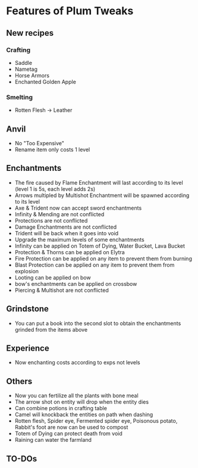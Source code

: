 # Features of Plum Tweaks
## New recipes
### Crafting
- Saddle
- Nametag
- Horse Armors
- Enchanted Golden Apple
### Smelting
- Rotten Flesh -> Leather
## Anvil
- No "Too Expensive"
- Rename item only costs 1 level
## Enchantments
- The fire caused by Flame Enchantment will last according to its level (level 1 is 5s, each level adds 2s)
- Arrows multipled by Multishot Enchantment will be spawned according to its level
- Axe & Trident now can accept sword enchantments
- Infinity & Mending are not conflicted
- Protections are not conflicted
- Damage Enchantments are not conflicted
- Trident will be back when it goes into void
- Upgrade the maximum levels of some enchantments
- Infinity can be applied on Totem of Dying, Water Bucket, Lava Bucket
- Protection & Thorns can be applied on Elytra
- Fire Protection can be applied on any item to prevent them from burning
- Blast Protection can be applied on any item to prevent them from explosion
- Looting can be applied on bow
- bow's enchantments can be applied on crossbow
- Piercing & Multishot are not conflicted
## Grindstone
- You can put a book into the second slot to obtain the enchantments grinded from the items above
## Experience
- Now enchanting costs according to exps not levels
## Others
- Now you can fertilize all the plants with bone meal
- The arrow shot on entity will drop when the entity dies
- Can combine potions in crafting table
- Camel will knockback the entities on path when dashing
- Rotten flesh, Spider eye, Fermented spider eye, Poisonous potato, Rabbit's foot are now can be used to compost
- Totem of Dying can protect death from void
- Raining can water the farmland

## TO-DOs